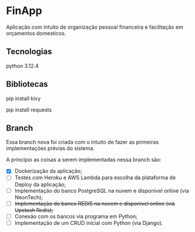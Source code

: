 # FinApp

Aplicação com intuito de organização pessoal financeira e facilitação 
em orçamentos domesticos.

## Tecnologias

python 3.12.4

## Bibliotecas

pip install kivy

pip install requests


## Branch

Essa branch nova foi criada com o intuito de fazer as primeiras implementações prévias do sistema.

A princípio as coisas a serem implementadas nessa branch são: 

- [x] Dockerização da aplicação;
- [ ] Testes com Heroku e AWS Lambda para escolha da plataforma de Deploy da aplicação;
- [ ] Implementação do banco PostgreSQL na nuvem e disponível online (via NeonTech);
- [ ] ~~Implementação do banco REDIS na nuvem e disponível online (via Upstash Redis);~~
- [ ] Conexão com os bancos via programa em Python;
- [ ] Implementação de um CRUD inicial com Python (via Django).